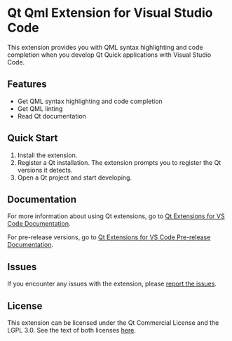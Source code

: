 # Qt Qml Extension for Visual Studio Code

This extension provides you with QML syntax highlighting and code completion when
you develop Qt Quick applications with Visual Studio Code.

## Features

- Get QML syntax highlighting and code completion
- Get QML linting
- Read Qt documentation

## Quick Start

1. Install the extension.
1. Register a Qt installation. The extension prompts you to register the
   Qt versions it detects.
1. Open a Qt project and start developing.

## Documentation

For more information about using Qt extensions, go to
[Qt Extensions for VS Code Documentation](https://doc.qt.io/vscodeext/index.html).

For pre-release versions, go to
[Qt Extensions for VS Code Pre-release Documentation](https://doc-snapshots.qt.io/vscodeext-dev/).

## Issues

If you encounter any issues with the extension, please [report the
issues](https://bugreports.qt.io/projects/VSCODEEXT).

## License

This extension can be licensed under the Qt Commercial License and the
LGPL 3.0. See the text of both licenses [here](LICENSE).
